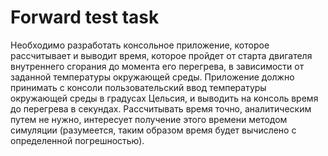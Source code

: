 # Forward test task

Необходимо разработать консольное приложение, которое рассчитывает и выводит время, которое пройдет от старта двигателя внутреннего сгорания до момента его перегрева, в зависимости от заданной температуры окружающей среды. Приложение должно принимать с консоли пользовательский ввод температуры окружающей среды в градусах Цельсия, и выводить на консоль время до перегрева в секундах. Рассчитывать время точно, аналитическим путем не нужно, интересует получение этого времени методом симуляции (разумеется, таким образом время будет вычислено с определенной погрешностью).
 
